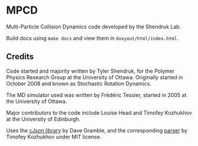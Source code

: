 # MPCD
Multi-Particle Collision Dynamics code developed by the Shendruk Lab.

Build docs using `make docs` and view them in `doxyout/html/index.html`.

## Credits
Code started and majority written by Tyler Shendruk, for the Polymer Physics Research Group at the University of Ottawa. 
Originally started in October 2008 and known as Stochastic Rotation Dynamics.

The MD simulator used was written by Frédéric Tessier, started in 2005 at the University of Ottawa.

Major contributors to the code include Louise Head and Timofey Kozhukhov at the University of Edinburgh.

Uses the [cJson library](https://github.com/DaveGamble/cJSON) by Dave Gramble, and the corresponding [parser](https://github.com/T-Kozhukhov/cJson-Parser) by Timofey Kozhukhov under MIT license.